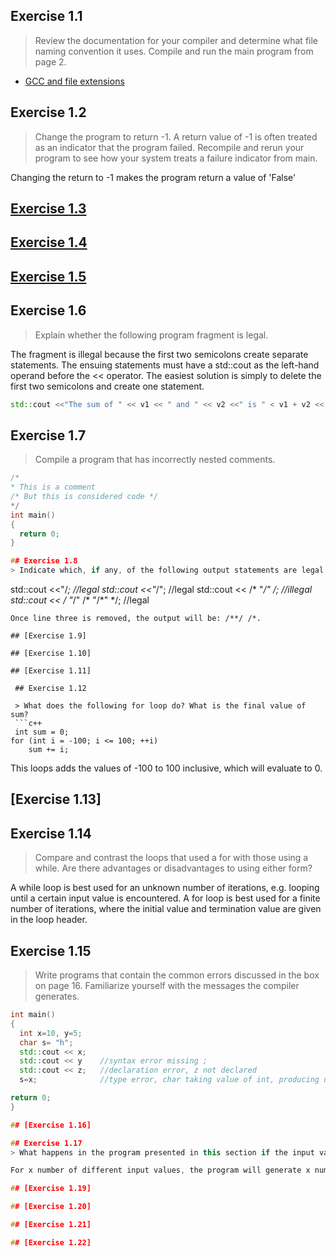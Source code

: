 
## Exercise 1.1

> Review the documentation for your compiler and determine what file naming convention it uses. Compile and run the main program from page 2.
* [GCC and file extensions](http://http://labor-liber.org/en/gnu-linux/development/index.php?diapo=extensions)

## Exercise 1.2 
> Change the program to return -1. A return value of -1 is often treated as an indicator that the program failed. Recompile and rerun your program to see how your system treats a failure indicator from main.

Changing the return to -1 makes the program return a value of 'False'

## [Exercise 1.3](https://github.com/ss-haze/cpp_primer/blob/main/ch01/1-3.cpp)

## [Exercise 1.4](https://github.com/ss-haze/cpp_primer/blob/main/ch01/1-4.cpp)

## [Exercise 1.5](https://github.com/ss-haze/cpp_primer/blob/main/ch01/1-5.cpp)

## Exercise 1.6
> Explain whether the following program fragment is legal.

The fragment is illegal because the first two semicolons create separate statements. The ensuing statements must have a std::cout as the left-hand operand before the << operator.
The easiest solution is simply to delete the first two semicolons and create one statement.

```c++
std::cout <<"The sum of " << v1 << " and " << v2 <<" is " < v1 + v2 << std::endl;
```

## Exercise 1.7
> Compile a program that has incorrectly nested comments.

```c++
/*
* This is a comment
/* But this is considered code */
*/
int main()
{
  return 0;
}

## Exercise 1.8
> Indicate which, if any, of the following output statements are legal:

```
std::cout <<"/*;                  //legal
std::cout <<"*/";                 //legal
std::cout << /* "*/" */;          //illegal
std::cout << /* "*/" /* "/*" */;  //legal
```
Once line three is removed, the output will be: /**/ /*.

## [Exercise 1.9]

## [Exercise 1.10]

## [Exercise 1.11]

 ## Exercise 1.12

 > What does the following for loop do? What is the final value of sum?
 ```c++
 int sum = 0;
for (int i = -100; i <= 100; ++i)
    sum += i;
```
This loops adds the values of -100 to 100 inclusive, which will evaluate to 0.

## [Exercise 1.13]

## Exercise 1.14
> Compare and contrast the loops that used a for with those using a while. Are there advantages or disadvantages to using either form?

A while loop is best used for an unknown number of iterations, e.g. looping until a certain input value is encountered. A for loop is best used for a finite number of iterations, where the initial value and termination value are given in the loop header.

## Exercise 1.15
> Write programs that contain the common errors discussed in the box on page 16. Familiarize yourself with the messages the compiler generates.

```c++
int main()
{
  int x=10, y=5;
  char s= "h";
  std::cout << x;
  std::cout << y    //syntax error missing ;
  std::cout << z;   //declaration error, z not declared
  s=x;              //type error, char taking value of int, producing unexpected output

return 0;
}

## [Exercise 1.16]

## Exercise 1.17
> What happens in the program presented in this section if the input values are all equal? What if there are no duplicated values?

For x number of different input values, the program will generate x numbers of lines, and each line will return the count of each input value.

## [Exercise 1.19]

## [Exercise 1.20]

## [Exercise 1.21]

## [Exercise 1.22]













